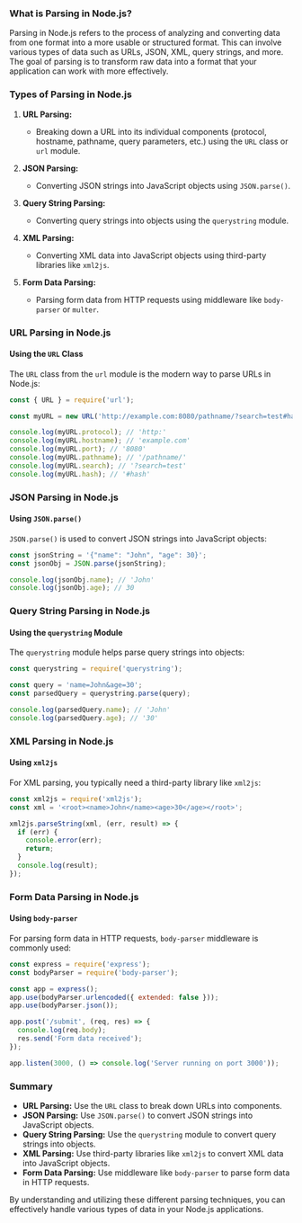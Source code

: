 ### What is Parsing in Node.js?

Parsing in Node.js refers to the process of analyzing and converting data from one format into a more usable or structured format. This can involve various types of data such as URLs, JSON, XML, query strings, and more. The goal of parsing is to transform raw data into a format that your application can work with more effectively.

### Types of Parsing in Node.js

1. **URL Parsing:**
   - Breaking down a URL into its individual components (protocol, hostname, pathname, query parameters, etc.) using the `URL` class or `url` module.
2. **JSON Parsing:**

   - Converting JSON strings into JavaScript objects using `JSON.parse()`.

3. **Query String Parsing:**

   - Converting query strings into objects using the `querystring` module.

4. **XML Parsing:**

   - Converting XML data into JavaScript objects using third-party libraries like `xml2js`.

5. **Form Data Parsing:**
   - Parsing form data from HTTP requests using middleware like `body-parser` or `multer`.

### URL Parsing in Node.js

#### Using the `URL` Class

The `URL` class from the `url` module is the modern way to parse URLs in Node.js:

```javascript
const { URL } = require('url');

const myURL = new URL('http://example.com:8080/pathname/?search=test#hash');

console.log(myURL.protocol); // 'http:'
console.log(myURL.hostname); // 'example.com'
console.log(myURL.port); // '8080'
console.log(myURL.pathname); // '/pathname/'
console.log(myURL.search); // '?search=test'
console.log(myURL.hash); // '#hash'
```

### JSON Parsing in Node.js

#### Using `JSON.parse()`

`JSON.parse()` is used to convert JSON strings into JavaScript objects:

```javascript
const jsonString = '{"name": "John", "age": 30}';
const jsonObj = JSON.parse(jsonString);

console.log(jsonObj.name); // 'John'
console.log(jsonObj.age); // 30
```

### Query String Parsing in Node.js

#### Using the `querystring` Module

The `querystring` module helps parse query strings into objects:

```javascript
const querystring = require('querystring');

const query = 'name=John&age=30';
const parsedQuery = querystring.parse(query);

console.log(parsedQuery.name); // 'John'
console.log(parsedQuery.age); // '30'
```

### XML Parsing in Node.js

#### Using `xml2js`

For XML parsing, you typically need a third-party library like `xml2js`:

```javascript
const xml2js = require('xml2js');
const xml = '<root><name>John</name><age>30</age></root>';

xml2js.parseString(xml, (err, result) => {
  if (err) {
    console.error(err);
    return;
  }
  console.log(result);
});
```

### Form Data Parsing in Node.js

#### Using `body-parser`

For parsing form data in HTTP requests, `body-parser` middleware is commonly used:

```javascript
const express = require('express');
const bodyParser = require('body-parser');

const app = express();
app.use(bodyParser.urlencoded({ extended: false }));
app.use(bodyParser.json());

app.post('/submit', (req, res) => {
  console.log(req.body);
  res.send('Form data received');
});

app.listen(3000, () => console.log('Server running on port 3000'));
```

### Summary

- **URL Parsing:** Use the `URL` class to break down URLs into components.
- **JSON Parsing:** Use `JSON.parse()` to convert JSON strings into JavaScript objects.
- **Query String Parsing:** Use the `querystring` module to convert query strings into objects.
- **XML Parsing:** Use third-party libraries like `xml2js` to convert XML data into JavaScript objects.
- **Form Data Parsing:** Use middleware like `body-parser` to parse form data in HTTP requests.

By understanding and utilizing these different parsing techniques, you can effectively handle various types of data in your Node.js applications.
